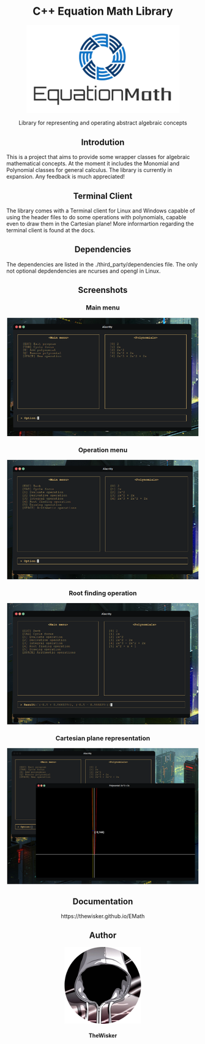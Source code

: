 <h1 align="center">C++ Equation Math Library</h1>
<div align="center">
    <img width="400" src="./assets/big_logo.svg">
</div>
<p align="center">Library for representing and operating abstract algebraic concepts</p>

<h2 align="center">Introdution</h2>

This is a project that aims to provide some wrapper classes for algebraic mathematical concepts. At the moment it includes the Monomial and Polynomial classes for general calculus. The library is currently in expansion. Any feedback is much appreciated!

<h2 align="center">Terminal Client</h2>

The library comes with a Terminal client for Linux and Windows capable of using the header files to do some operations with polynomials, capable even to draw them in the Cartesian plane! More informartion regarding the terminal client is found at the docs.

<h2 align="center">Dependencies</h2>

The dependencies are listed in the ./third_party/dependencies file. The only not optional depdendencies are ncurses and opengl in Linux.

<h2 align="center">Screenshots</h2>

<h3 align="center">Main menu</h3>
<div align="center">
    <img width="500" src="./assets/screenshot_one.png">
</div>
<h3 align="center">Operation menu</h3>
<div align="center">
    <img width="500" src="./assets/screenshot_three.png">
</div>
<h3 align="center">Root finding operation</h3>
<div align="center">
    <img width="500" src="./assets/screenshot_four.png">
</div>
<h3 align="center">Cartesian plane representation</h3>
<div align="center">
    <img width="500" src="./assets/screenshot_two.png">
</div>

<h2 align="center">Documentation</h2>

<p align="center">https://thewisker.github.io/EMath</p>

<h2 align="center">Author</h2>
<div align="center">
    <img width="200" height="200" src="assets/profile.png"></img>
</div>
<h4 align="center">TheWisker</h4>